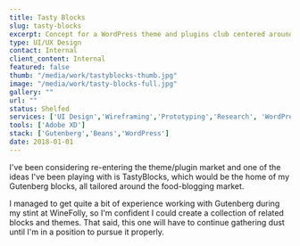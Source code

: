 ```yaml
---
title: Tasty Blocks
slug: tasty-blocks
excerpt: Concept for a WordPress theme and plugins club centered around the Gutenberg editor.
type: UI/UX Design
contact: Internal
client_content: Internal
featured: false
thumb: "/media/work/tastyblocks-thumb.jpg"
image: "/media/work/tasty-blocks-full.jpg"
gallery: ""
url: ""
status: Shelfed
services: ['UI Design','Wireframing','Prototyping','Research', 'WordPress Plugin Development']
tools: ['Adobe XD']
stack: ['Gutenberg','Beans','WordPress']
date: 2018-01-01
---
```

I've been considering re-entering the theme/plugin market and one of the ideas I've been playing with is TastyBlocks, which would be the home of my Gutenberg blocks, all tailored around the food-blogging market. 

I managed to get quite a bit of experience working with Gutenberg during my stint at WineFolly, so I'm confident I could create a collection of related blocks and themes. That said, this one will have to continue gathering dust until I'm in a position to pursue it properly.